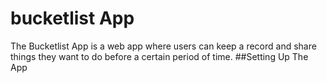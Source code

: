 # bucketlist App
The Bucketlist App is a web app where users can keep a record and share things they want to do before a certain period of time.
##Setting Up The App
